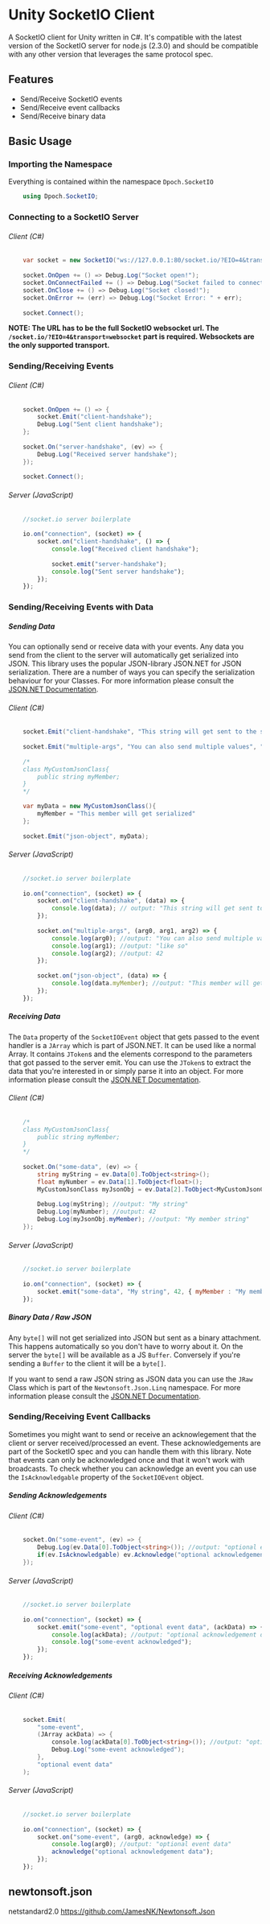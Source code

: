 # Unity SocketIO Client
A SocketIO client for Unity written in C#.
It's compatible with the latest version of the SocketIO server for node.js (2.3.0) and should be compatible with any other version that leverages the same protocol spec.

## Features
- Send/Receive SocketIO events
- Send/Receive event callbacks
- Send/Receive binary data

## Basic Usage
### Importing the Namespace
Everything is contained within the namespace `Dpoch.SocketIO`
```cs
    using Dpoch.SocketIO;
```
### Connecting to a SocketIO Server
###### Client (C#)
```cs
    var socket = new SocketIO("ws://127.0.0.1:80/socket.io/?EIO=4&transport=websocket");
    
    socket.OnOpen += () => Debug.Log("Socket open!");
    socket.OnConnectFailed += () => Debug.Log("Socket failed to connect!");
    socket.OnClose += () => Debug.Log("Socket closed!");
    socket.OnError += (err) => Debug.Log("Socket Error: " + err);
    
    socket.Connect();
```
__NOTE: The URL has to be the full SocketIO websocket url. The `/socket.io/?EIO=4&transport=websocket` part is required. Websockets are the only supported transport.__

### Sending/Receiving Events

###### Client (C#)
```cs
    socket.OnOpen += () => {
        socket.Emit("client-handshake");
        Debug.Log("Sent client handshake");
    };
    
    socket.On("server-handshake", (ev) => {
        Debug.Log("Received server handshake");
    });
    
    socket.Connect();
```

###### Server (JavaScript)
```javascript
    //socket.io server boilerplate
    
    io.on("connection", (socket) => {
        socket.on("client-handshake", () => {
            console.log("Received client handshake");
            
            socket.emit("server-handshake");
            console.log("Sent server handshake");
        });
    });
```

### Sending/Receiving Events with Data

##### Sending Data
You can optionally send or receive data with your events. Any data you send from the client to the server will automatically get serialized into JSON. This library uses the popular JSON-library JSON.NET for JSON serialization. There are a number of ways you can specify the serialization behaviour for your Classes. For more information please consult the [JSON.NET Documentation](http://www.newtonsoft.com/json/help/html/SerializationAttributes.htm).

###### Client (C#)
```cs
    socket.Emit("client-handshake", "This string will get sent to the server");
    
    socket.Emit("multiple-args", "You can also send multiple values", "like so", 42f);
    
	/*
    class MyCustomJsonClass{
        public string myMember;
    }
    */

    var myData = new MyCustomJsonClass(){
        myMember = "This member will get serialized"
    };
    
    socket.Emit("json-object", myData);
```

###### Server (JavaScript)
```javascript
    //socket.io server boilerplate
    
    io.on("connection", (socket) => {
        socket.on("client-handshake", (data) => {
            console.log(data); // output: "This string will get sent to the server"
        });
        
        socket.on("multiple-args", (arg0, arg1, arg2) => {
            console.log(arg0); //output: "You can also send multiple values"
            console.log(arg1); //output: "like so"
            console.log(arg2); //output: 42
        });
        
        socket.on("json-object", (data) => {
            console.log(data.myMember); //output: "This member will get serialized"
        });
    });
```

##### Receiving Data
The `Data` property of the `SocketIOEvent` object that gets passed to the event handler is a `JArray` which is part of JSON.NET. It can be used like a normal Array. It contains `JToken`s and the elements correspond to the parameters that got passed to the server emit. You can use the `JToken`s to extract the data that you're interested in or simply parse it into an object. For more information please consult the [JSON.NET Documentation](http://www.newtonsoft.com/json/help/html/T_Newtonsoft_Json_Linq_JToken.htm).

###### Client (C#)
```cs
	/*
    class MyCustomJsonClass{
        public string myMember;
    }
	*/
    
    socket.On("some-data", (ev) => {
        string myString = ev.Data[0].ToObject<string>();
        float myNumber = ev.Data[1].ToObject<float>();
        MyCustomJsonClass myJsonObj = ev.Data[2].ToObject<MyCustomJsonClass>();
        
        Debug.Log(myString); //output: "My string"
        Debug.Log(myNumber); //output: 42
        Debug.Log(myJsonObj.myMember); //output: "My member string"
    });
```

###### Server (JavaScript)
```javascript
    //socket.io server boilerplate
    
    io.on("connection", (socket) => {
        socket.emit("some-data", "My string", 42, { myMember : "My member string" });
    });
```

##### Binary Data / Raw JSON
Any `byte[]` will not get serialized into JSON but sent as a binary attachment. This happens automatically so you don't have to worry about it. On the server the `byte[]` will be available as a JS `Buffer`. Conversely if you're sending a `Buffer` to the client it will be a `byte[]`.

If you want to send a raw JSON string as JSON data you can use the `JRaw` Class which is part of the `Newtonsoft.Json.Linq` namespace. For more information please consult the [JSON.NET Documentation](http://www.newtonsoft.com/json/help/html/T_Newtonsoft_Json_Linq_JRaw.htm).

### Sending/Receiving Event Callbacks
Sometimes you might want to send or receive an acknowlegement that the client or server received/processed an event. These acknowledgements are part of the SocketIO spec and you can handle them with this library.
Note that events can only be acknowledged once and that it won't work with broadcasts.
To check whether you can acknowledge an event you can use the `IsAcknowledgable` property of the `SocketIOEvent` object.

##### Sending Acknowledgements
###### Client (C#)
```cs
    socket.On("some-event", (ev) => {
        Debug.Log(ev.Data[0].ToObject<string>()); //output: "optional event data"
        if(ev.IsAcknowledgable) ev.Acknowledge("optional acknowledgement data");
    });
```

###### Server (JavaScript)
```javascript
    //socket.io server boilerplate
    
    io.on("connection", (socket) => {
        socket.emit("some-event", "optional event data", (ackData) => {
            console.log(ackData); //output: "optional acknowledgement data"
            console.log("some-event acknowledged");
        });
    });
```

##### Receiving Acknowledgements
###### Client (C#)
```cs
    socket.Emit(
        "some-event", 
        (JArray ackData) => {
            console.log(ackData[0].ToObject<string>()); //output: "optional acknowlegdement data"
            Debug.Log("some-event acknowledged");
        },
        "optional event data"
    );
```

###### Server (JavaScript)
```javascript
    //socket.io server boilerplate
    
    io.on("connection", (socket) => {
        socket.on("some-event", (arg0, acknowledge) => {
            console.log(arg0); //output: "optional event data"
            acknowledge("optional acknowledgement data");
        });
    });
```

## newtonsoft.json
netstandard2.0 
https://github.com/JamesNK/Newtonsoft.Json 
